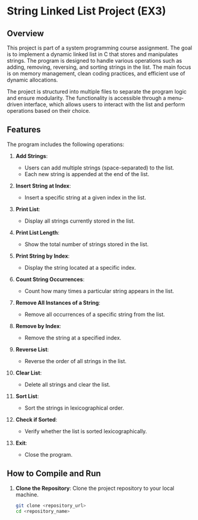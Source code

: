 # String Linked List Project (EX3)

## Overview
This project is part of a system programming course assignment. The goal is to implement a dynamic linked list in C that stores and manipulates strings. The program is designed to handle various operations such as adding, removing, reversing, and sorting strings in the list. The main focus is on memory management, clean coding practices, and efficient use of dynamic allocations.

The project is structured into multiple files to separate the program logic and ensure modularity. The functionality is accessible through a menu-driven interface, which allows users to interact with the list and perform operations based on their choice.

## Features
The program includes the following operations:
1. **Add Strings**:
   - Users can add multiple strings (space-separated) to the list.
   - Each new string is appended at the end of the list.

2. **Insert String at Index**:
   - Insert a specific string at a given index in the list.

3. **Print List**:
   - Display all strings currently stored in the list.

4. **Print List Length**:
   - Show the total number of strings stored in the list.

5. **Print String by Index**:
   - Display the string located at a specific index.

6. **Count String Occurrences**:
   - Count how many times a particular string appears in the list.

7. **Remove All Instances of a String**:
   - Remove all occurrences of a specific string from the list.

8. **Remove by Index**:
   - Remove the string at a specified index.

9. **Reverse List**:
   - Reverse the order of all strings in the list.

10. **Clear List**:
    - Delete all strings and clear the list.

11. **Sort List**:
    - Sort the strings in lexicographical order.

12. **Check if Sorted**:
    - Verify whether the list is sorted lexicographically.

13. **Exit**:
    - Close the program.

## How to Compile and Run
1. **Clone the Repository**:
   Clone the project repository to your local machine.
   ```bash
   git clone <repository_url>
   cd <repository_name>
